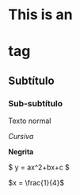 # This is an <h1> tag

## Subtítulo

### Sub-subtítulo

Texto normal



*Cursiva*

**Negrita**



$ y = ax^2+bx+c $

$x = \frac{1}{4}$

